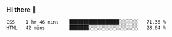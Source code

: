 ### Hi there 👋

<!--START_SECTION:waka-->

```txt
CSS    1 hr 46 mins    ██████████████████░░░░░░░   71.36 %
HTML   42 mins         ███████░░░░░░░░░░░░░░░░░░   28.64 %
```

<!--END_SECTION:waka-->


<!--
**AnkelMauCastillo/AnkelMauCastillo** is a ✨ _special_ ✨ repository because its `README.md` (this file) appears on your GitHub profile.

Here are some ideas to get you started:

- 🔭 I’m currently working on ...
- 🌱 I’m currently learning ...
- 👯 I’m looking to collaborate on ...
- 🤔 I’m looking for help with ...
- 💬 Ask me about ...
- 📫 How to reach me: ...
- 😄 Pronouns: ...
- ⚡ Fun fact: ...
-->
